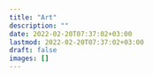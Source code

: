 ```yaml
---
title: "Art"
description: ""
date: 2022-02-20T07:37:02+03:00
lastmod: 2022-02-20T07:37:02+03:00
draft: false
images: []
---
```

